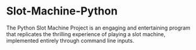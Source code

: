 # Slot-Machine-Python
The Python Slot Machine Project is an engaging and entertaining program that replicates the thrilling experience of playing a slot machine, implemented entirely through command line inputs.
